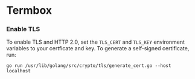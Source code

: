 # Termbox

### Enable TLS

To enable TLS and HTTP 2.0, set the `TLS_CERT` and `TLS_KEY` environment
variables to your certficate and key. To generate a self-signed certificate,
run:

```
go run /usr/lib/golang/src/crypto/tls/generate_cert.go --host localhost
```